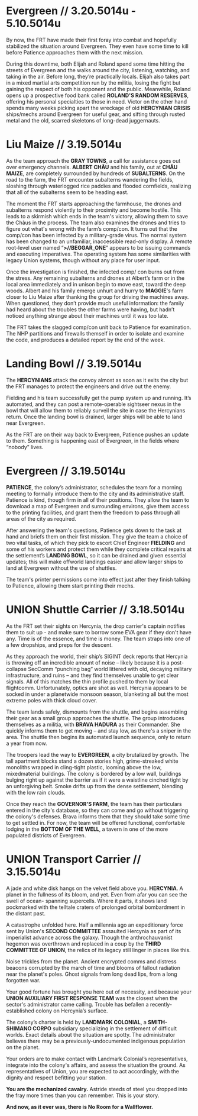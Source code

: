 # Evergreen // 3.20.5014u - 5.10.5014u

By now, the FRT have made their first foray into combat and hopefully stabilized the situation around Evergreen. They even have some time to kill before Patience approaches them with the next mission. 

During this downtime, both Elijah and Roland spend some time hitting the streets of Evergreen and the walks around the city, listening, watching, and taking in the air. Before long, they’re practically locals. Elijah also takes part in a mixed martial arts competition run by the militia, losing the fight but gaining the respect of both his opponent and the public. Meanwhile, Roland opens up a prospective food bank called **ROLAND'S RANDOM RESERVES**, offering his personal specialties to those in need. Victor on the other hand spends many weeks picking apart the wreckage of old **HERCYNIAN CRISIS** ships/mechs around Evergreen for useful gear, and sifting through rusted metal and the old, scarred skeletons of long-dead juggernauts.

# Liu Maize // 3.19.5014u

As the team approach the **GRAY TOWNS**, a call for assistance goes out over emergency channels. **ALBERT CHÂU** and his family, out at **CHÂU MAIZE**, are completely surrounded by hundreds of **SUBALTERNS**. On the road to the farm, the FRT encounter subalterns wandering the fields, sloshing through waterlogged rice paddies and flooded cornfields, realizing that all of the subalterns seem to be heading east.

The moment the FRT starts approaching the farmhouse, the drones and subalterns respond violently to their proximity and become hostile. This leads to a skirmish which ends in the team's victory, allowing them to save the Châus in the process. The team also examines the drones and tries to figure out what's wrong with the farm’s comp/con. It turns out that the comp/con has been infected by a military-grade virus. The normal system has been changed to an unfamiliar, inaccessible read-only display. A remote root-level user named “**>//BEGGAR_ONE**” appears to be issuing commands and executing imperatives. The operating system has some similarities with legacy Union systems, though without any place for user input.

Once the investigation is finished, the infected comp/ con burns out from the stress. Any remaining subalterns and drones at Albert’s farm or in the local area immediately and in unison begin to move east, toward the deep woods. Albert and his family emerge unhurt and hurry to **MAGGIE**'s farm closer to Liu Maize after thanking the group for driving the machines away. When questioned, they don’t provide much useful information: the family had heard about the troubles the other farms were having, but hadn’t noticed anything strange about their machines until it was too late. 

The FRT takes the slagged comp/con unit back to Patience for examination. The NHP partitions and firewalls themself in order to isolate and examine the code, and produces a detailed report by the end of the week.

# Landing Bowl // 3.19.5014u

The **HERCYNIANS** attack the convoy almost as soon as it exits the city but the FRT manages to protect the engineers and drive out the enemy. 

Fielding and his team successfully get the pump system up and running. It’s automated, and they can post a remote-operable sightseer nexus in the bowl that will allow them to reliably surveil the site in case the Hercynians return. Once the landing bowl is drained, larger ships will be able to land near Evergreen.

As the FRT are on their way back to Evergreen, Patience pushes an update to them. Something is happening east of Evergreen, in the fields where “nobody” lives.

# Evergreen // 3.19.5014u

**PATIENCE**, the colony’s administrator, schedules the team for a morning meeting to formally introduce them to the city and its administrative staff. Patience is kind, though firm in all of their positions. They allow the team to download a map of Evergreen and surrounding environs, give them access to the printing facilities, and grant them the freedom to pass through all areas of the city as required.

After answering the team's questions, Patience gets down to the task at hand and briefs them on their first mission. They give the team a choice of two vital tasks, of which they pick to escort Chief Engineer **FIELDING** and some of his workers and protect them while they complete critical repairs at the settlement’s **LANDING BOWL**, so it can be drained and given essential updates; this will make offworld landings easier and allow larger ships to land at Evergreen without the use of shuttles.

The team's printer permissions come into effect just after they finish talking to Patience, allowing them start printing their mechs.

# UNION Shuttle Carrier // 3.18.5014u

As the FRT set their sights on Hercynia, the drop carrier's captain notifies them to suit up - and make sure to borrow some EVA gear if they don't have any. Time is of the essence, and time is money. The team straps into one of a few dropships, and preps for the descent.

As they approach the world, their ship’s SIGINT deck reports that Hercynia is throwing off an incredible amount of noise – likely because it is a post-collapse SecComm “punching bag” world littered with old, decaying military infrastructure, and ruins – and they find themselves unable to get clear signals. All of this matches the thin profile pushed to them by local flightcomm. Unfortunately, optics are shot as well. Hercynia appears to be socked in under a planetwide monsoon season, blanketing all but the most extreme poles with thick cloud cover.

The team lands safely, dismounts from the shuttle, and begins assembling their gear as a small group approaches the shuttle. The group introduces themselves as a militia, with **BRAVA HADURA** as their Commander. She quickly informs them to get moving – and stay low, as there's a sniper in the area. The shuttle then begins its automated launch sequence, only to return a year from now. 

The troopers lead the way to **EVERGREEN**, a city brutalized by growth. The tall apartment blocks stand a dozen stories high, grime-streaked white monoliths wrapped in cling-tight plastic, looming above the low, mixedmaterial buildings. The colony is bordered by a low wall, buildings bulging right up against the barrier as if it were a waistline cinched tight by an unforgiving belt. Smoke drifts up from the dense settlement, blending with the low rain clouds.

Once they reach the **GOVERNOR'S FARM**, the team has their particulars entered in the city's database, so they can come and go without triggering the colony's defenses. Brava informs them that they should take some time to get settled in. For now, the team will be offered functional, comfortable lodging in the **BOTTOM OF THE WELL**, a tavern in one of the more populated districts of Evergreen.

# UNION Transport Carrier // 3.15.5014u

A jade and white disk hangs on the velvet field above you. **HERCYNIA**. A planet in the fullness of its bloom, and yet. Even from afar you can see the swell of ocean- spanning supercells. Where it parts, it shows land pockmarked with the telltale craters of prolonged orbital bombardment in the distant past. 

A catastrophe unfolded here. Half a millennia ago an expeditionary force sent by Union's **SECOND COMMITTEE** assaulted Hercynia as part of its imperialist advance across the galaxy. Though the anthrochauvanist hegemon was overthrown and replaced in a coup by the **THIRD COMMITTEE OF UNION**, the relics of its legacy still linger in places like this. 

Noise trickles from the planet. Ancient encrypted comms and distress beacons corrupted by the march of time and blooms of fallout radiation near the planet's poles. Ghost signals from long dead lips, from a long forgotten war. 

Your good fortune has brought you here out of necessity, and because your **UNION AUXILIARY FIRST RESPONSE TEAM** was the closest when the sector's administrator came calling. Trouble has befallen a recently-established colony on Hercynia’s surface. 

The colony’s charter is held by **LANDMARK COLONIAL**, a **SMITH-SHIMANO CORPO** subsidiary specializing in the settlement of difficult worlds. Exact details about the situation are spotty. The administrator believes there may be a previously-undocumented indigenous population on the planet. 

Your orders are to make contact with Landmark Colonial’s representatives, integrate into the colony's affairs, and assess the situation the ground. As representatives of Union, you are expected to act accordingly, with the dignity and respect befitting your station. 

**You are the mechanized cavalry.** Astride steeds of steel you dropped into the fray more times than you can remember. This is your story. 

**And now, as it ever was, there is No Room for a Wallflower.**